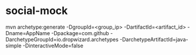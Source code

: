 # social-mock

mvn archetype:generate -DgroupId=<group_ip> -DartifactId=<artifact_id> -Dname=AppName  -Dpackage=com.github -DarchetypeGroupId=io.dropwizard.archetypes -DarchetypeArtifactId=java-simple -DinteractiveMode=false

